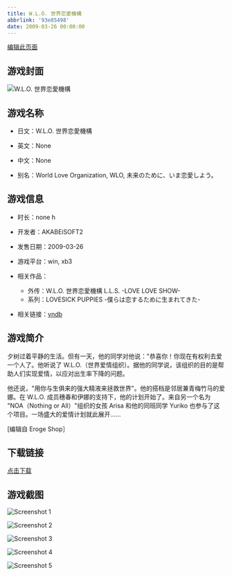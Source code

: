 ```yaml
---
title: W.L.O. 世界恋愛機構
abbrlink: '93e85498'
date: 2009-03-26 00:00:00
---
```

[编辑此页面](https://github.com/ACG-3/ADV3-source/blob/main/source/_posts/games/W.L.O.%20%E4%B8%96%E7%95%8C%E6%81%8B%E6%84%9B%E6%A9%9F%E6%A7%8B.md)

## 游戏封面

![W.L.O. 世界恋愛機構](https://pan.timero.xyz/d/onedrive/img_lib_001/W.L.O.%20%E4%B8%96%E7%95%8C%E6%81%8B%E6%84%9B%E6%A9%9F%E6%A7%8B_cover.avif)


## 游戏名称

- 日文：W.L.O. 世界恋愛機構
- 英文：None
- 中文：None

- 别名：World Love Organization, WLO, 未来のために、いま恋愛しよう。


## 游戏信息

- 时长：none h
- 开发者：AKABEiSOFT2
- 发售日期：2009-03-26
- 游戏平台：win, xb3
- 相关作品：
   - 外传：W.L.O. 世界恋愛機構 L.L.S. -LOVE LOVE SHOW-
   - 系列：LOVESICK PUPPIES -僕らは恋するために生まれてきた-

- 相关链接：[vndb](https://vndb.org/v1181)


## 游戏简介

夕树过着平静的生活。但有一天，他的同学对他说："恭喜你！你现在有权利去爱一个人了。他听说了 W.L.O.（世界爱情组织）。据他的同学说，该组织的目的是帮助人们实现爱情，以应对出生率下降的问题。

他还说，"用你与生俱来的强大精液来拯救世界"。他的搭档是邻居兼青梅竹马的爱娜。在 W.L.O. 成员穗春和伊娜的支持下，他的计划开始了。来自另一个名为 "NOA（Nothing or All）"组织的女孩 Arisa 和他的同班同学 Yuriko 也参与了这个项目。一场盛大的爱情计划就此展开......

[编辑自 Eroge Shop］


## 下载链接

[点击下载](https://pan.timero.xyz/onedrive/adv_lib_001/W.L.O.%20%E4%B8%96%E7%95%8C%E6%81%8B%E6%84%9B%E6%A9%9F%E6%A7%8B)


## 游戏截图


![Screenshot 1](https://pan.timero.xyz/d/onedrive/img_lib_001/W.L.O.%20%E4%B8%96%E7%95%8C%E6%81%8B%E6%84%9B%E6%A9%9F%E6%A7%8B_Screenshot_1.avif)

![Screenshot 2](https://pan.timero.xyz/d/onedrive/img_lib_001/W.L.O.%20%E4%B8%96%E7%95%8C%E6%81%8B%E6%84%9B%E6%A9%9F%E6%A7%8B_Screenshot_2.avif)

![Screenshot 3](https://pan.timero.xyz/d/onedrive/img_lib_001/W.L.O.%20%E4%B8%96%E7%95%8C%E6%81%8B%E6%84%9B%E6%A9%9F%E6%A7%8B_Screenshot_3.avif)

![Screenshot 4](https://pan.timero.xyz/d/onedrive/img_lib_001/W.L.O.%20%E4%B8%96%E7%95%8C%E6%81%8B%E6%84%9B%E6%A9%9F%E6%A7%8B_Screenshot_4.avif)

![Screenshot 5](https://pan.timero.xyz/d/onedrive/img_lib_001/W.L.O.%20%E4%B8%96%E7%95%8C%E6%81%8B%E6%84%9B%E6%A9%9F%E6%A7%8B_Screenshot_5.avif)

